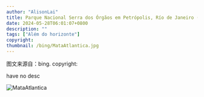 ```yaml
---
author: "AlisonLai"
title: Parque Nacional Serra dos Órgãos em Petrópolis, Río de Janeiro (© MesquitaFMS/Getty Images)
date: 2024-05-28T06:01:07+0800
description: ""
tags: ["Além do horizonte"]
copyright: 
thumbnail: /bing/MataAtlantica.jpg
---
```

图文来源自：bing.  copyright: 

have no desc

![MataAtlantica](/bing/MataAtlantica.jpg)